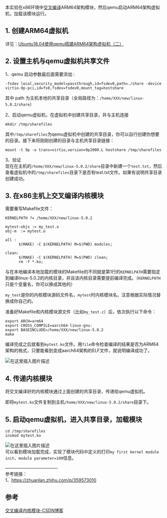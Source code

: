 本实验在x86环境中[交叉编译](https://so.csdn.net/so/search?q=%E4%BA%A4%E5%8F%89%E7%BC%96%E8%AF%91&spm=1001.2101.3001.7020)ARM64架构模块，然后qemu启动ARM64架构虚拟机，加载该模块运行。

## 1\. 创建ARM64虚拟机

详见：[Ubuntu18.04使用qemu搭建ARM64架构虚拟机（二）](https://blog.csdn.net/weixin_51760563/article/details/119956676)

## 2\. 设置主机与qemu虚拟机共享文件

1、qemu 启动参数最后面需要添加 :

    -fsdev local,security_model=passthrough,id=fsdev0,path=./share -device virtio-9p-pci,id=fs0,fsdev=fsdev0,mount_tag=hostshare


其中 path 为主机本地的共享目录（全局路径为：`/home/XXX/new/linux-5.0.2/share`）

2、启动qemu虚拟机，在虚拟机中创建共享目录，并与主机连接

    mkdir /tmp/sharefiles


其中`/tmp/sharefiles`为qemu虚拟机中创建的共享目录，你可以自行创建你想要的目录。接下来将刚刚创建的目录与主机共享目录链接：

    mount -t 9p -o trans=virtio,version=9p2000.L hostshare /tmp/sharefiles


3、验证  
现在在主机的`/home/XXX/new/linux-5.0.2/share`目录中新建一个`test.txt`，然后查看虚拟机中的`/tmp/sharefiles`目录下是否有test.txt文件。如果有说明共享目录创建成功。

## 3\. 在x86主机上交叉编译内核模块

需要重写Makefile文件：

    KERNELPATH ?= /home/XXX/new/linux-5.0.2
    
    mytest-objs := my_test.o
    obj-m  := mytest.o
    
    all : 
          $(MAKE) -C $(KERNELPATH) M=$(PWD) modules;
    
    clean:
          $(MAKE) -C $(KERNELPATH) M=$(PWD) clean;
          rm -f *.ko;


与在本地编译本地加载的模块的Makefile的不同就是第1行的`KERNELPATH`需要指定到编译linux-5.0.2的内核目录，并且该内核目录需要提前编译完成。（`KERNELPATH`只是个变量名，你可以换成其他的）

`my_test`是你的内核模块源码文件名，`mytest`时内核模块名。注意根据实际情况替换成你自己的。

准备好Makefile和内核模块源文件（比如`my_test.c`）后，依次执行以下命令：

    export ARCH=arm64
    export CROSS_COMPILE=aarch64-linux-gnu-
    export BASEINCLUDE=/home/XXX/new/linux-5.0.2
    make


编译完成之后就看到`mytest.ko`文件。用`file`命令检查编译的结果是否为ARM64架构的格式，只要能看到变成aarch64架构的ELF文件，就说明编译成功了。

![在这里插入图片描述](image/50ca6843a36d8e912f777663a9e5a093.png#pic_center)

## 4\. 传递内核模块

将交叉编译好的内核模块通过上面创建的共享目录，传递给qemu虚拟机。

即将`mytest.ko`文件复制到主机`/home/XXX/new/linux-5.0.2/share`目录下。

## 5\. 启动qemu虚拟机，进入共享目录，加载模块

    cd /tmp/sharefiles
    insmod mytest.ko


![在这里插入图片描述](image/6ec0c6436d4a544f54aa580fd7146147.png#pic_center)  
可以看到模块加载完成，实现了模块代码中定义的打印`my first kernel module init`、`module parameter=100`信息。

————————————  
参考链接：  
1、https://zhuanlan.zhihu.com/p/359573010



## 参考

[交叉编译内核模块-CSDN博客](https://blog.csdn.net/weixin_51760563/article/details/119982781)